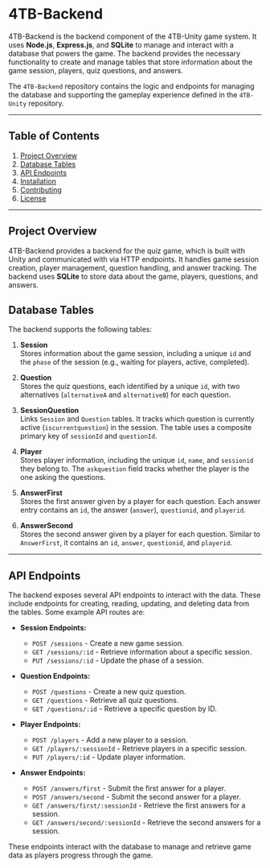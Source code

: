 # 4TB-Backend

4TB-Backend is the backend component of the 4TB-Unity game system. It uses **Node.js**, **Express.js**, and **SQLite** to manage and interact with a database that powers the game. The backend provides the necessary functionality to create and manage tables that store information about the game session, players, quiz questions, and answers.

The `4TB-Backend` repository contains the logic and endpoints for managing the database and supporting the gameplay experience defined in the `4TB-Unity` repository.

---

## Table of Contents

1. [Project Overview](#project-overview)
2. [Database Tables](#database-tables)
3. [API Endpoints](#api-endpoints)
4. [Installation](#installation)
5. [Contributing](#contributing)
6. [License](#license)

---

## Project Overview

4TB-Backend provides a backend for the quiz game, which is built with Unity and communicated with via HTTP endpoints. It handles game session creation, player management, question handling, and answer tracking. The backend uses **SQLite** to store data about the game, players, questions, and answers.

## Database Tables

The backend supports the following tables:

1. **Session**  
   Stores information about the game session, including a unique `id` and the `phase` of the session (e.g., waiting for players, active, completed).

2. **Question**  
   Stores the quiz questions, each identified by a unique `id`, with two alternatives (`alternativeA` and `alternativeB`) for each question.

3. **SessionQuestion**  
   Links `Session` and `Question` tables. It tracks which question is currently active (`iscurrentquestion`) in the session. The table uses a composite primary key of `sessionId` and `questionId`.

4. **Player**  
   Stores player information, including the unique `id`, `name`, and `sessionid` they belong to. The `askquestion` field tracks whether the player is the one asking the questions.

5. **AnswerFirst**  
   Stores the first answer given by a player for each question. Each answer entry contains an `id`, the answer (`answer`), `questionid`, and `playerid`.

6. **AnswerSecond**  
   Stores the second answer given by a player for each question. Similar to `AnswerFirst`, it contains an `id`, `answer`, `questionid`, and `playerid`.

---

## API Endpoints

The backend exposes several API endpoints to interact with the data. These include endpoints for creating, reading, updating, and deleting data from the tables. Some example API routes are:

- **Session Endpoints:**
  - `POST /sessions` - Create a new game session.
  - `GET /sessions/:id` - Retrieve information about a specific session.
  - `PUT /sessions/:id` - Update the phase of a session.

- **Question Endpoints:**
  - `POST /questions` - Create a new quiz question.
  - `GET /questions` - Retrieve all quiz questions.
  - `GET /questions/:id` - Retrieve a specific question by ID.

- **Player Endpoints:**
  - `POST /players` - Add a new player to a session.
  - `GET /players/:sessionId` - Retrieve players in a specific session.
  - `PUT /players/:id` - Update player information.

- **Answer Endpoints:**
  - `POST /answers/first` - Submit the first answer for a player.
  - `POST /answers/second` - Submit the second answer for a player.
  - `GET /answers/first/:sessionId` - Retrieve the first answers for a session.
  - `GET /answers/second/:sessionId` - Retrieve the second answers for a session.

These endpoints interact with the database to manage and retrieve game data as players progress through the game.


